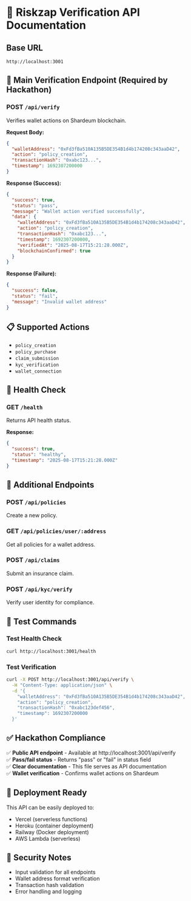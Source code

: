 # 🔗 Riskzap Verification API Documentation

## Base URL
```
http://localhost:3001
```

## 🎯 Main Verification Endpoint (Required by Hackathon)

### POST `/api/verify`

Verifies wallet actions on Shardeum blockchain.

**Request Body:**
```json
{
  "walletAddress": "0xFd3fBa510A135B5DE354B1d4b174208c343aaD42",
  "action": "policy_creation",
  "transactionHash": "0xabc123...",
  "timestamp": 1692307200000
}
```

**Response (Success):**
```json
{
  "success": true,
  "status": "pass",
  "message": "Wallet action verified successfully",
  "data": {
    "walletAddress": "0xFd3fBa510A135B5DE354B1d4b174208c343aaD42",
    "action": "policy_creation",
    "transactionHash": "0xabc123...",
    "timestamp": 1692307200000,
    "verifiedAt": "2025-08-17T15:21:28.000Z",
    "blockchainConfirmed": true
  }
}
```

**Response (Failure):**
```json
{
  "success": false,
  "status": "fail",
  "message": "Invalid wallet address"
}
```

## 📋 Supported Actions
- `policy_creation`
- `policy_purchase`
- `claim_submission`
- `kyc_verification`
- `wallet_connection`

## 🏥 Health Check

### GET `/health`
Returns API health status.

**Response:**
```json
{
  "success": true,
  "status": "healthy",
  "timestamp": "2025-08-17T15:21:28.000Z"
}
```

## 📝 Additional Endpoints

### POST `/api/policies`
Create a new policy.

### GET `/api/policies/user/:address`
Get all policies for a wallet address.

### POST `/api/claims`
Submit an insurance claim.

### POST `/api/kyc/verify`
Verify user identity for compliance.

## 🧪 Test Commands

### Test Health Check
```bash
curl http://localhost:3001/health
```

### Test Verification
```bash
curl -X POST http://localhost:3001/api/verify \
  -H "Content-Type: application/json" \
  -d '{
    "walletAddress": "0xFd3fBa510A135B5DE354B1d4b174208c343aaD42",
    "action": "policy_creation",
    "transactionHash": "0xabc123def456",
    "timestamp": 1692307200000
  }'
```

## ✅ Hackathon Compliance

✅ **Public API endpoint** - Available at http://localhost:3001/api/verify  
✅ **Pass/fail status** - Returns "pass" or "fail" in status field  
✅ **Clear documentation** - This file serves as API documentation  
✅ **Wallet verification** - Confirms wallet actions on Shardeum  

## 🚀 Deployment Ready

This API can be easily deployed to:
- Vercel (serverless functions)
- Heroku (container deployment)
- Railway (Docker deployment)
- AWS Lambda (serverless)

## 🔐 Security Notes

- Input validation for all endpoints
- Wallet address format verification
- Transaction hash validation
- Error handling and logging
